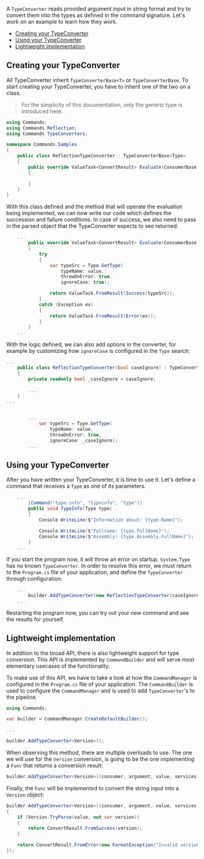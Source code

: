 A `TypeConverter` reads provided argument input in string format and try to convert them into the types as defined in the command signature.
Let's work on an example to learn how they work.

- [Creating your TypeConverter](#creating-your-typeconverter)
- [Using your TypeConverter](#using-your-typeconverter)
- [Lightweight implementation](#lightweight-implementation)

## Creating your TypeConverter

All TypeConverter inherit `TypeConverterBase<T>` or `TypeConverterBase`. To start creating your TypeConverter, you have to inherit one of the two on a class.

> For the simplicity of this documentation, only the generic type is introduced here.

```cs
using Commands;
using Commands.Reflection;
using Commands.TypeConverters;

namespace Commands.Samples
{
    public class ReflectionTypeConverter : TypeConverterBase<Type>
    {
        public override ValueTask<ConvertResult> Evaluate(ConsumerBase consumer, IArgument argument, string? value, IServiceProvider services, CancellationToken cancellationToken)
        {

        }
    }
}
```

With this class defined and the method that will operate the evaluation being implemented, we can now write our code which defines the succession and failure conditions. In case of success, we also need to pass in the parsed object that the TypeConverter expects to see returned.

```cs
    ...
        public override ValueTask<ConvertResult> Evaluate(ConsumerBase consumer, IArgument argument, string? value, IServiceProvider services, CancellationToken cancellationToken)
        {
            try
            {
                var typeSrc = Type.GetType(
                    typeName: value, 
                    throwOnError: true, 
                    ignoreCase: true);

                return ValueTask.FromResult(Success(typeSrc));
            }
            catch (Exception ex)
            {
                return ValueTask.FromResult(Error(ex));
            }
        }
    ...
```

With the logic defined, we can also add options in the converter, for example by customizing how `ignoreCase` is configured in the `Type` search:

```cs
...
    public class ReflectionTypeConverter(bool caseIgnore) : TypeConverterBase<Type>
    {
        private readonly bool _caseIgnore = caseIgnore;
        
        ...
    }
...
```

```cs

        ...
            var typeSrc = Type.GetType(
                typeName: value, 
                throwOnError: true, 
                ignoreCase: _caseIgnore);
        ...
```

## Using your TypeConverter

After you have written your TypeConverter, it is time to use it. Let's define a command that receives a `Type` as one of its parameters.

```cs
    ...
        [Command("type-info", "typeinfo", "type")]
        public void TypeInfo(Type type)
        {
            Console.WriteLine($"Information about: {type.Name}");

            Console.WriteLine($"Fullname: {type.FullName}");
            Console.WriteLine($"Assembly: {type.Assembly.FullName}");
        }
    ...
```

If you start the program now, it will throw an error on startup. `System.Type` has no known `TypeConverter`. In order to resolve this error, we must return to the `Program.cs` file of your application, and define the `TypeConverter` through configuration:

```cs
    ...
        builder.AddTypeConverter(new ReflectionTypeConverter(caseIgnore: true));
    ...
```

Restarting the program now, you can try out your new command and see the results for yourself.


## Lightweight implementation

In addition to the broad API, there is also lightweight support for type conversion. 
This API is implemented by `CommandBuilder` and will serve most elementary usecases of the functionality.

To make use of this API, we have to take a look at how the `CommandManager` is configured in the `Program.cs` file of your application. 
The `CommandBuilder` is used to configure the `CommandManager` and is used to add `TypeConverter`'s to the pipeline.

```cs
using Commands;

var builder = CommandManager.CreateDefaultBuilder();

...

builder.AddTypeConverter<Version>();
```

When observing this method, there are multiple overloads to use. 
The one we will use for the `Version` conversion, is going to be the one implementing a `Func` that returns a conversion result:

```cs
builder.AddTypeConverter<Version>((consumer, argument, value, services) => { });
```

Finally, the `Func` will be implemented to convert the string input into a `Version` object:

```cs
builder.AddTypeConverter<Version>((consumer, argument, value, services) =>
{
    if (Version.TryParse(value, out var version))
    {
        return ConvertResult.FromSuccess(version);
    }

    return ConvertResult.FromError(new FormatException("Invalid version format."));
});
```